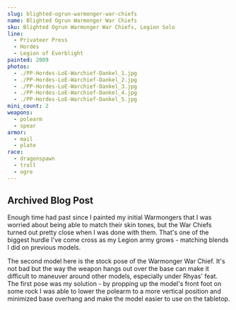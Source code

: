 ```yaml
---
slug: blighted-ogrun-warmonger-war-chiefs
name: Blighted Ogrun Warmonger War Chiefs
sku: Blighted Ogrun Warmonger War Chiefs, Legion Solo
line:
  - Privateer Press
  - Hordes
  - Legion of Everblight
painted: 2009
photos:
  - ./PP-Hordes-LoE-Warchief-Dankel_1.jpg
  - ./PP-Hordes-LoE-Warchief-Dankel_2.jpg
  - ./PP-Hordes-LoE-Warchief-Dankel_3.jpg
  - ./PP-Hordes-LoE-Warchief-Dankel_4.jpg
  - ./PP-Hordes-LoE-Warchief-Dankel_5.jpg
mini_count: 2
weapons:
  - polearm
  - spear
armor:
  - mail
  - plate
race:
  - dragonspawn
  - troll
  - ogre
---
```


## Archived Blog Post

Enough time had past since I painted my initial Warmongers that I was worried about being able to match their skin tones, but the War Chiefs turned out pretty close when I was done with them. That's one of the biggest hurdle I've come cross as my Legion army grows - matching blends I did on previous models.

The second model here is the stock pose of the Warmonger War Chief. It's not bad but the way the weapon hangs out over the base can make it difficult to maneuver around other models, especially under Rhyas' feat. The first pose was my solution - by propping up the model's front foot on some rock I was able to lower the polearm to a more vertical position and minimized base overhang and make the model easier to use on the tabletop.

